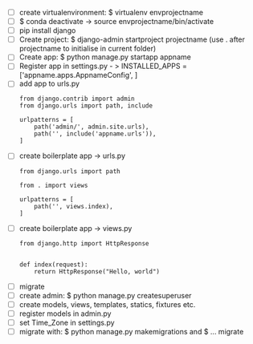  - [ ] create virtualenvironment: $ virtualenv envprojectname
 - [ ] $ conda deactivate -> source envprojectname/bin/activate
 - [ ] pip install django
 - [ ] Create project: $ django-admin startproject projectname (use . after projectname to initialise in current folder)
 - [ ] Create app: $ python manage.py startapp appname
 - [ ] Register app in settings.py - > INSTALLED_APPS = ['appname.apps.AppnameConfig', ]
 - [ ] add app to urls.py 
	```
	from django.contrib import admin
	from django.urls import path, include

	urlpatterns = [
		path('admin/', admin.site.urls),
		path('', include('appname.urls')),
	]
	```
 - [ ] create boilerplate app -> urls.py
	```
	from django.urls import path

	from . import views

	urlpatterns = [
	    path('', views.index),
	]
	```
 - [ ] create boilerplate app -> views.py
	```
	from django.http import HttpResponse


	def index(request):
	    return HttpResponse("Hello, world")
	```	
 - [ ] migrate	
 - [ ] create admin: $ python manage.py createsuperuser
 - [ ] create models, views, templates, statics, fixtures etc.
 - [ ] register models in admin.py
 - [ ] set Time_Zone in settings.py
 - [ ] migrate with: $ python manage.py makemigrations and $ ... migrate

<!--stackedit_data:
eyJoaXN0b3J5IjpbOTcxNzk0NTkxLC0xNjg3OTczNjIzLC0xMD
MwNDg3NTMxLC0yMTI0MjQ2NTMxLC0xNTkxMjAxMzk0XX0=
-->